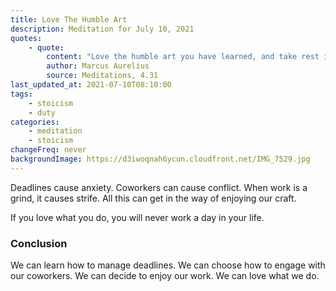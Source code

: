 ```yaml
---
title: Love The Humble Art
description: Meditation for July 10, 2021
quotes:
    - quote:
        content: "Love the humble art you have learned, and take rest in it. Pass through the remainder of your days as one who whole-heartedly entrusts all possessions to the gods, making yourself neither a tyrant nor a slave to any person."
        author: Marcus Aurelius
        source: Meditations, 4.31
last_updated_at: 2021-07-10T08:10:00
tags:
    - stoicism
    - duty
categories:
    - meditation
    - stoicism
changeFreq: never
backgroundImage: https://d3iwoqnah6ycun.cloudfront.net/IMG_7529.jpg
---
```


Deadlines cause anxiety. Coworkers can cause conflict. When work is a grind, it causes strife. All this can get in the 
way of enjoying our craft.

If you love what you do, you will never work a day in your life.

### Conclusion

We can learn how to manage deadlines. We can choose how to engage with our coworkers. We can decide to enjoy our work. 
We can love what we do. 

